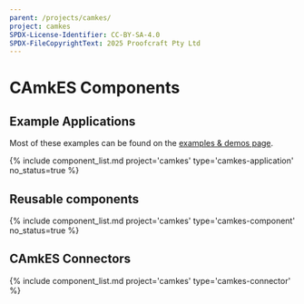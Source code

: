 ```yaml
---
parent: /projects/camkes/
project: camkes
SPDX-License-Identifier: CC-BY-SA-4.0
SPDX-FileCopyrightText: 2025 Proofcraft Pty Ltd
---
```



# CAmkES Components

## Example Applications

Most of these examples can be found on the [examples & demos
page](../../examples.html).

{% include component_list.md project='camkes' type='camkes-application' no_status=true %}

## Reusable components

{% include component_list.md project='camkes' type='camkes-component' no_status=true %}

## CAmkES Connectors

{% include component_list.md project='camkes' type='camkes-connector' %}
